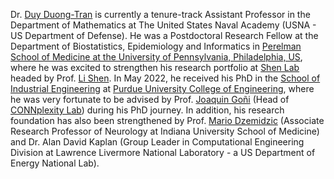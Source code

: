 Dr. <a href="https://sites.google.com/view/dduongtr">Duy Duong-Tran</a> is currently  a tenure-track Assistant Professor in the Department of Mathematics at The United States Naval Academy (USNA - US Department of Defense). He was a Postdoctoral Research Fellow at the Department of Biostatistics, Epidemiology and Informatics in <a href="https://www.med.upenn.edu/">Perelman School of Medicine at the University of Pennsylvania, Philadelphia, US</a>, where he was excited to strengthen his research portfolio at <a href="https://www.med.upenn.edu/shenlab/">Shen Lab</a> headed by Prof. <a href="https://www.med.upenn.edu/shenlab/li-shen-short-bio.html">Li Shen</a>. In May 2022, he received his PhD in the <a href="https://engineering.purdue.edu/IE">School of Industrial Engineering</a> at <a href="https://engineering.purdue.edu/Engr">Purdue University College of Engineering</a>, where he was very fortunate to be advised by Prof. <a href="https://engineering.purdue.edu/ConnplexityLab/research/research-group">Joaquin Goñi</a> (Head of <a href="https://engineering.purdue.edu/ConnplexityLab">CONNplexity Lab</a>) during his PhD journey. In addition, his research foundation has also been strengthened by Prof. <a href="https://medicine.iu.edu/faculty/2744/dzemidzic-mario">Mario Dzemidzic</a> (Associate Research Professor of Neurology at Indiana University School of Medicine) and Dr. Alan David Kaplan (Group Leader in Computational Engineering Division at Lawrence Livermore National Laboratory - a US Department of Energy National Lab).
